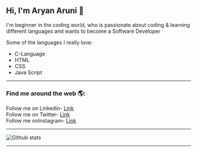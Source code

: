 ## Hi, I'm Aryan Aruni 👋
  I'm beginner in the coding world, who is passionate about coding & learning different languages and wants to become a Software Developer <br>
  
Some of the languages I really love:
<ul>
  <li>C-Language</li>
  <li>HTML</li>
  <li>CSS</li>
  <li>Java Script</li>
</ul>
<hr>

<h3> Find me around the web 🌎:</h3>
  Follow me on Linkedin- <a href="https://www.linkedin.com/in/aryanaruni/">Link</a><br>
  Follow me on Twitter- <a href ="https://twitter.com/aryanaruni">Link</a><br>
  Follow me onInstagram- <a href ="https://www.instagram.com/lord_._aryan/">Link</a><br>
<hr>

![Github stats](https://github-readme-stats.vercel.app/api?username=aryanaruni&show_icons=true)
 <hr>
